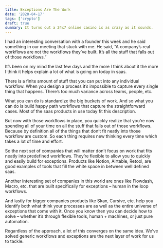 ```yaml
---
title: Exceptions Are The Work
date: '2020-04-17'
tags: ['crypto']
draft: true
summary: It turns out a 24x7 online casino is as crazy as it sounds.
---
```


I had an interesting conversation with a founder this week and he said something in our meeting that stuck with me. He said, “A company’s real workflows are not the workflows they’ve built. It’s all the stuff that falls out of those workflows.”

It’s been on my mind the last few days and the more I think about it the more I think it helps explain a lot of what is going on today in saas.

There is a finite amount of stuff that you can put into any individual workflow. When you design a process it’s impossible to capture every single thing that happens. There’s too much variance across teams, people, etc.

What you can do is standardize the big buckets of work. And so what you can do is build happy path workflows that capture the straightforward cases. Most of the saas products in use today fit this description.

But now with those workflows in place, you quickly realize that you’re now spending all of your time on all the stuff that falls out of those workflows. Because by definition all of the things that don’t fit neatly into those workflow are custom. So each thing requires new thinking every time which takes a lot of time and effort.

So the next set of companies that will matter don’t focus on work that fits neatly into predefined workflows. They’re flexible to allow you to quickly and easily build for exceptions. Products like Notion, Airtable, Retool, are good examples of tools that fill the white space in between well defined saas.

Another interesting set of companies in this world are ones like Flowdash, Macro, etc. that are built specifically for exceptions – human in the loop workflows.

And lastly for bigger companies products like Skan, Cursive, etc. help you identify both what think your processes are as well as the entire universe of exceptions that come with it. Once you know then you can decide how to solve – whether it’s through flexible tools, human + machines, or just pure automation.

Regardless of the approach, a lot of this converges on the same idea. We’ve solved generic workflows and exceptions are the next layer of work for us to tackle.